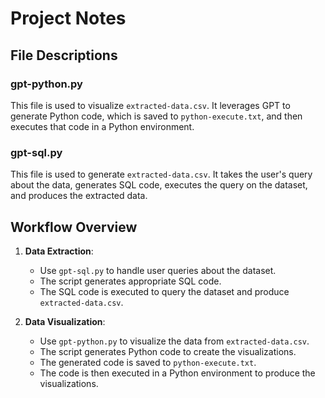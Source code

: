 # Project Notes

## File Descriptions

### gpt-python.py
This file is used to visualize `extracted-data.csv`. It leverages GPT to generate Python code, which is saved to `python-execute.txt`, and then executes that code in a Python environment.

### gpt-sql.py
This file is used to generate `extracted-data.csv`. It takes the user's query about the data, generates SQL code, executes the query on the dataset, and produces the extracted data.

## Workflow Overview

1. **Data Extraction**:
   - Use `gpt-sql.py` to handle user queries about the dataset.
   - The script generates appropriate SQL code.
   - The SQL code is executed to query the dataset and produce `extracted-data.csv`.

2. **Data Visualization**:
   - Use `gpt-python.py` to visualize the data from `extracted-data.csv`.
   - The script generates Python code to create the visualizations.
   - The generated code is saved to `python-execute.txt`.
   - The code is then executed in a Python environment to produce the visualizations.
